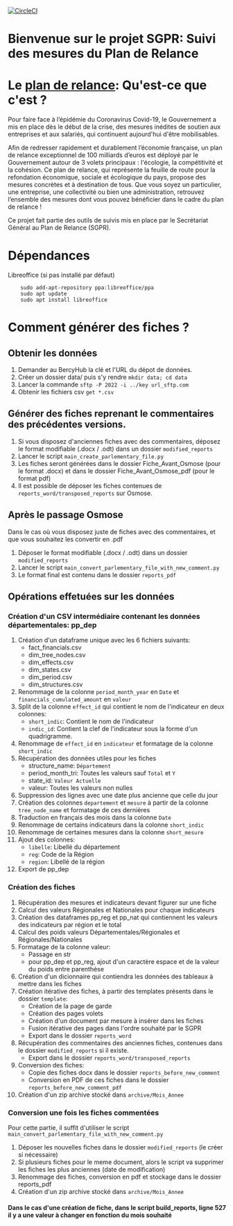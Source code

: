 [![CircleCI](https://circleci.com/gh/139bercy/propilot2pdf.svg?style=svg)](https://circleci.com/gh/139bercy/propilot2pdf)

# Bienvenue sur le projet SGPR: Suivi des mesures du Plan de Relance


# Le [plan de relance](https://www.economie.gouv.fr/plan-de-relance): Qu'est-ce que c'est ?

Pour faire face à l’épidémie du Coronavirus Covid-19, le Gouvernement a mis en place dès le début de la crise, des mesures inédites de soutien aux entreprises et aux salariés, qui continuent aujourd'hui d'être mobilisables.

Afin de redresser rapidement et durablement l’économie française, un plan de relance exceptionnel de 100 milliards d’euros est déployé par le Gouvernement autour de 3 volets principaux : l'écologie, la compétitivité et la cohésion. Ce plan de relance, qui représente la feuille de route pour la refondation économique, sociale et écologique du pays, propose des mesures concrètes et à destination de tous. Que vous soyez un particulier, une entreprise, une collectivité ou bien une administration, retrouvez l’ensemble des mesures dont vous pouvez bénéficier dans le cadre du plan de relance !

Ce projet fait partie des outils de suivis mis en place par le Secrétariat Général au Plan de Relance (SGPR).  


# Dépendances

Libreoffice (si pas installé par défaut)

```
    sudo add-apt-repository ppa:libreoffice/ppa
    sudo apt update
    sudo apt install libreoffice
```


# Comment générer des fiches ?

## Obtenir les données

1. Demander au BercyHub la clé et l'URL du dépot de données.
2. Créer un dossier data/ puis s'y rendre ```mkdir data; cd data```
3. Lancer la commande ```sftp -P 2022 -i ../key url_sftp.com```
4. Obtenir les fichiers csv ```get *.csv```

## Générer des fiches reprenant le commentaires des précédentes versions. 

1. Si vous disposez d'anciennes fiches avec des commentaires, déposez le format modifiable (.docx / .odt) dans un dossier ```modified_reports```
2. Lancer le script ```main_create_parlementary_file.py```
3. Les fiches seront générées dans le dossier Fiche_Avant_Osmose (pour le format .docx) et dans le dossier Fiche_Avant_Osmose_pdf (pour le format pdf)
4. Il est possible de déposer les fiches contenues de ```reports_word/transposed_reports``` sur Osmose.

## Après le passage Osmose

Dans le cas où vous disposez juste de fiches avec des commentaires, et que vous souhaitez les convertir en .pdf

1. Déposer le format modifiable (.docx / .odt) dans un dossier ```modified_reports```
2. Lancer le script ```main_convert_parlementary_file_with_new_comment.py```
3. Le format final est contenu dans le dossier ```reports_pdf```

## Opérations effetuées sur les données

### Création d'un CSV intermédiaire contenant les données départementales: pp_dep

1. Création d'un dataframe unique avec les 6 fichiers suivants:
    - fact_financials.csv
    - dim_tree_nodes.csv
    - dim_effects.csv
    - dim_states.csv
    - dim_period.csv
    - dim_structures.csv
2. Renommage de la colonne ```period_month_year``` en ```Date``` et ```financials_cumulated_amount``` en ```valeur```
3. Split de la colonne ```effect_id``` qui contient le nom de l'indicateur en deux colonnes:
    - ```short_indic```: Contient le nom de l'indicateur 
    - ```indic_id```: Contient la clef de l'indicateur sous la forme d'un quadrigramme.
4. Renommage de ```effect_id``` en ```indicateur``` et formatage de la colonne ```short_indic```
5. Récupération des données utiles pour les fiches 
    - structure_name: ```Département```
    - period_month_tri: Toutes les valeurs sauf ```Total``` et ```Y```
    - state_id: ```Valeur Actuelle```
    - valeur: Toutes les valeurs non nulles
6. Suppression des lignes avec une date plus ancienne que celle du jour
7. Création des colonnes ```departement``` et ```mesure``` à partir de la colonne ```tree_node_name``` et formatage de ces dernières
8. Traduction en français des mois dans la colonne ```Date```
9. Renommage de certains indicateurs dans la colonne ```short_indic```
10. Renommage de certaines mesures dans la colonne ```short_mesure```
11. Ajout des colonnes:
    - ```libelle```: Libellé du département
    - ```reg```: Code de la Région
    - ```region```: Libellé de la région
12. Export de pp_dep

### Création des fiches

1. Récupération des mesures et indicateurs devant figurer sur une fiche
2. Calcul des valeurs Régionales et Nationales pour chaque indicateurs
3. Création des dataframes pp_reg et pp_nat qui contiennent les valeurs des indicateurs par région et le total
4. Calcul des poids valeurs Départementales/Régionales et Régionales/Nationales
5. Formatage de la colonne valeur: 
    - Passage en str
    - pour pp_dep et pp_reg, ajout d'un caractère espace et de la valeur du poids entre parenthèse 
6. Création d'un dicionnaire qui contiendra les données des tableaux à mettre dans les fiches
7. Création itérative des fiches, à partir des templates présents dans le dossier ```template```:
    - Création de la page de garde
    - Création des pages volets 
    - Création d'un document par mesure à insérer dans les fiches
    - Fusion itérative des pages dans l'ordre souhaité par le SGPR
    - Export dans le dossier ```reports_word```
8. Récupération des commentaires des anciennes fiches, contenues dans le dossier ```modified_reports``` si il existe.
    - Export dans le dossier ```reports_word/transposed_reports```
9. Conversion des fiches:
    - Copie des fiches docx dans le dossier ```reports_before_new_comment```
    - Conversion en PDF de ces fiches dans le dossier ```reports_before_new_comment_pdf```
10. Création d'un zip archive stocké dans ```archive/Mois_Annee```

### Conversion une fois les fiches commentées

Pour cette partie, il suffit d'utiliser le script ```main_convert_parlementary_file_with_new_comment.py```

1. Déposer les nouvelles fiches dans le dossier ```modified_reports``` (le créer si nécessaire)
2. Si plusieurs fiches pour le meme document, alors le script va supprimer les fiches les plus anciennes (date de modification)
2. Renommage des fiches, conversion en pdf et stockage dans le dossier reports_pdf
3. Création d'un zip archive stocké dans ```archive/Mois_Annee```

#### Dans le cas d'une création de fiche, dans le script build_reports, ligne 527 il y a une valeur à changer en fonction du mois souhaité